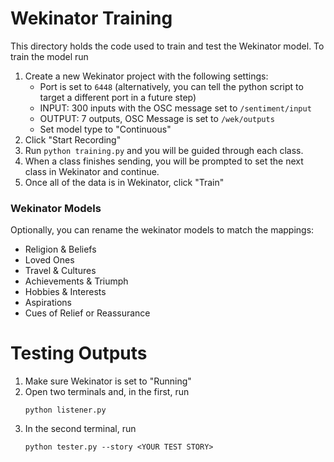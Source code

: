 # Wekinator Training

This directory holds the code used to train and test the Wekinator model.
To train the model run

1. Create a new Wekinator project with the following settings:
   - Port is set to `6448` (alternatively, you can tell the python script to target a different port in a future step)
   - INPUT: 300 inputs with the OSC message set to `/sentiment/input`
   - OUTPUT: 7 outputs, OSC Message is set to `/wek/outputs`
   - Set model type to "Continuous"
2. Click "Start Recording"
3. Run `python training.py` and you will be guided through each class.
4. When a class finishes sending, you will be prompted to set the next class in Wekinator and continue.
5. Once all of the data is in Wekinator, click "Train"

### Wekinator Models

Optionally, you can rename the wekinator models to match the mappings:

- Religion & Beliefs
- Loved Ones
- Travel & Cultures
- Achievements & Triumph
- Hobbies & Interests
- Aspirations
- Cues of Relief or Reassurance

# Testing Outputs

1. Make sure Wekinator is set to "Running"
2. Open two terminals and, in the first, run
   ```
   python listener.py
   ```
3. In the second terminal, run
   ```
   python tester.py --story <YOUR TEST STORY>
   ```
